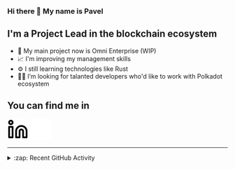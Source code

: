 ### Hi there 👋 My name is Pavel

## I'm a Project Lead in the blockchain ecosystem 

- 🚀 My main project now is Omni Enterprise (WIP)
- 📈 I'm improving my management skills
- ⚙️ I still learning technologies like Rust
- 🧑‍💻 I’m looking for talanted developers who'd like to work with Polkadot ecosystem

## You can find me in
[![website](./img/linkedin-light.svg)](https://www.linkedin.com/in/golovkinpl/)
[![website](./img/linkedin-dark.svg)](https://www.linkedin.com/in/golovkinpl/)

---

<details>
  <summary>:zap: Recent GitHub Activity</summary>
  
<!--START_SECTION:activity-->
1. 🎉 Merged PR [#214](https://github.com/nova-wallet/metadata-portal/pull/214) in [nova-wallet/metadata-portal](https://github.com/nova-wallet/metadata-portal)
2. 🎉 Merged PR [#213](https://github.com/nova-wallet/metadata-portal/pull/213) in [nova-wallet/metadata-portal](https://github.com/nova-wallet/metadata-portal)
3. 🎉 Merged PR [#212](https://github.com/nova-wallet/metadata-portal/pull/212) in [nova-wallet/metadata-portal](https://github.com/nova-wallet/metadata-portal)
4. 🎉 Merged PR [#211](https://github.com/nova-wallet/metadata-portal/pull/211) in [nova-wallet/metadata-portal](https://github.com/nova-wallet/metadata-portal)
5. 🎉 Merged PR [#210](https://github.com/nova-wallet/metadata-portal/pull/210) in [nova-wallet/metadata-portal](https://github.com/nova-wallet/metadata-portal)
<!--END_SECTION:activity-->

</details>
